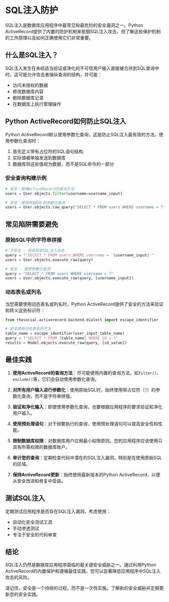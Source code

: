 # SQL注入防护

SQL注入是数据库应用程序中最常见和最危险的安全漏洞之一。Python ActiveRecord提供了内置的防护机制来抵御SQL注入攻击，但了解这些保护机制的工作原理以及如何正确使用它们非常重要。

## 什么是SQL注入？

SQL注入发生在未经适当验证或净化的不可信用户输入直接被合并到SQL查询中时。这可能允许攻击者操纵查询的结构，并可能：

- 访问未授权的数据
- 修改数据库内容
- 删除数据库记录
- 在数据库上执行管理操作

## Python ActiveRecord如何防止SQL注入

Python ActiveRecord默认使用参数化查询，这是防止SQL注入最有效的方法。使用参数化查询时：

1. 首先定义带有占位符的SQL语句结构
2. 实际值被单独发送到数据库
3. 数据库将这些值视为数据，而不是SQL命令的一部分

### 安全查询构建示例

```python
# 安全：使用ActiveRecord的查询方法
users = User.objects.filter(username=username_input)

# 安全：使用原始SQL的参数化查询
users = User.objects.raw_query("SELECT * FROM users WHERE username = ?", [username_input])
```

## 常见陷阱需要避免

### 原始SQL中的字符串拼接

```python
# 不安全 - 容易受到SQL注入攻击
query = f"SELECT * FROM users WHERE username = '{username_input}'"
users = User.objects.execute_raw(query)

# 安全 - 使用参数化查询
query = "SELECT * FROM users WHERE username = ?"
users = User.objects.execute_raw(query, [username_input])
```

### 动态表名或列名

当您需要使用动态表名或列名时，Python ActiveRecord提供了安全的方法来验证和转义这些标识符：

```python
from rhosocial.activerecord.backend.dialect import escape_identifier

# 安全使用动态表名的方法
table_name = escape_identifier(user_input_table_name)
query = f"SELECT * FROM {table_name} WHERE id = ?"
results = Model.objects.execute_raw(query, [id_value])
```

## 最佳实践

1. **使用ActiveRecord的查询方法**：尽可能使用内置的查询方法，如`filter()`、`exclude()`等，它们会自动使用参数化查询。

2. **对所有用户输入进行参数化**：使用原始SQL时，始终使用带占位符（`?`）的参数化查询，而不是字符串拼接。

3. **验证和净化输入**：即使使用参数化查询，也要根据应用程序的要求验证和净化用户输入。

4. **使用预处理语句**：对于频繁执行的查询，使用预处理语句可以提高安全性和性能。

5. **限制数据库权限**：对数据库用户应用最小权限原则。您的应用程序应该使用只具有所需权限的数据库账户。

6. **审计您的查询**：定期检查代码中潜在的SQL注入漏洞，特别是在使用原始SQL的区域。

7. **保持ActiveRecord更新**：始终使用最新版本的Python ActiveRecord，以便从安全改进和修复中受益。

## 测试SQL注入

定期测试应用程序是否存在SQL注入漏洞。考虑使用：

- 自动化安全测试工具
- 手动渗透测试
- 专注于安全的代码审查

## 结论

SQL注入仍然是数据库应用程序面临的最关键安全威胁之一。通过利用Python ActiveRecord的内置保护和遵循最佳实践，您可以显著降低应用程序中SQL注入攻击的风险。

请记住，安全是一个持续的过程，而不是一次性实施。了解新的安全威胁并定期更新您的安全实践。
